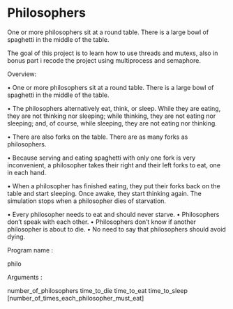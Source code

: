# Philosophers
One or more philosophers sit at a round table. There is a large bowl of spaghetti in the middle of the table.

The goal of this project is to learn how to use threads and mutexs, also in bonus part i recode the project using multiprocess and semaphore.

Overview:

• One or more philosophers sit at a round table.
  There is a large bowl of spaghetti in the middle of the table.
  
• The philosophers alternatively eat, think, or sleep.
  While they are eating, they are not thinking nor sleeping;
  while thinking, they are not eating nor sleeping;
  and, of course, while sleeping, they are not eating nor thinking.
  
• There are also forks on the table. There are as many forks as philosophers.
 
• Because serving and eating spaghetti with only one fork is very inconvenient, a
  philosopher takes their right and their left forks to eat, one in each hand.
  
• When a philosopher has finished eating, they put their forks back on the table and
  start sleeping. Once awake, they start thinking again. The simulation stops when
  a philosopher dies of starvation.
  
• Every philosopher needs to eat and should never starve.
• Philosophers don’t speak with each other.
• Philosophers don’t know if another philosopher is about to die.
• No need to say that philosophers should avoid dying.



Program name :

philo
                
Arguments :

number_of_philosophers time_to_die time_to_eat time_to_sleep [number_of_times_each_philosopher_must_eat]
                
